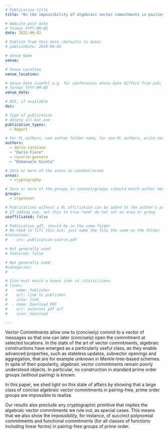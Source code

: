 ```yaml
---
# Publication title
title: "On the impossibility of algebraic vector commitments in pairing-free groups"

# Website post date
# format YYYY-MM-DD
date: 2022-06-02

# Publish from this date (defaults to date)
# publishDate: 2019-09-03

# Venue Name
venue:

# Venue Location
venue_location:

# Venue Date (useful e.g. for conferences whose date differs from pub; defaults to date)
# format YYYY-MM-DD
venue_date:

# DOI, if available
doi:

# Type of publication
# delete all but one
publication_types:
  - Report

# For PL authors, use author folder name; for non-PL authors, write name as in paper within ""
authors:
  - dario-catalano
  - "Dario Fiore"
  - rosario-gennaro
  - "Emmanuele Giunta"

# Zero or more of the areas in content/areas
areas:
  - cryptography

# Zero or more of the groups in content/groups (should match author membership)
groups:
  - cryptonet

# Publications without a PL affiliation can be added to the author's profile without showing up elsewhere
# If adding one, set this to true *and* do not set an area or group
unaffiliated: false

# Publication pdf, should be in the same folder
# No need to fill this out; just name the file the same as the folder
#resources:
#  - src: publication-source.pdf

# Not generally used
# featured: false

# Not generally used
#categories:
#  -

# Icon must match a known icon in /static/icons
# links:
#  - name: Publisher
#    url: link to publisher
#    icon: link
#  - name: Download PDF
#    url: external pdf url
#    icon: download

---
```


Vector Commitments allow one to (concisely) commit to a vector of messages so that one can later (concisely) open the commitment at selected locations. In the state of the art of vector commitments, algebraic constructions have emerged as a particularly useful class, as they enable advanced properties, such as stateless updates, subvector openings and aggregation, that are for example unknown in Merkle-tree-based schemes. In spite of their popularity, algebraic vector commitments remain poorly understood objects. In particular, no construction in standard prime order groups (without pairing) is known.

In this paper, we shed light on this state of affairs by showing that a large class of concise algebraic vector commitments in pairing-free, prime order groups are impossible to realize.

Our results also preclude any cryptographic primitive that implies the algebraic vector commitments we rule out, as special cases.
This means that we also show the impossibility, for instance, of succinct polynomial commitments and functional commitments (for all classes of functions including linear forms) in pairing-free groups of prime order.
